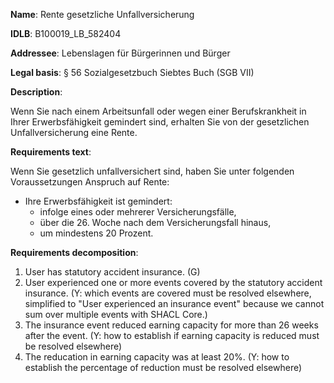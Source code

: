 <b>Name</b>: Rente gesetzliche Unfallversicherung

<b>IDLB</b>: B100019_LB_582404

<b>Addressee</b>: Lebenslagen für Bürgerinnen und Bürger

<b>Legal basis</b>: § 56 Sozialgesetzbuch Siebtes Buch (SGB VII)

<b>Description</b>: 

Wenn Sie nach einem Arbeitsunfall oder wegen einer Berufskrankheit in Ihrer
Erwerbsfähigkeit gemindert sind, erhalten Sie von der gesetzlichen
Unfallversicherung eine Rente.

<b>Requirements text</b>:

Wenn Sie gesetzlich unfallversichert sind, haben Sie unter folgenden
Voraussetzungen Anspruch auf Rente:

  * Ihre Erwerbsfähigkeit ist gemindert: 
    * infolge eines oder mehrerer Versicherungsfälle,
    * über die 26. Woche nach dem Versicherungsfall hinaus,
    * um mindestens 20 Prozent.

<b>Requirements decomposition</b>:

1. User has statutory accident insurance. (G)
2. User experienced one or more events covered by the statutory accident insurance. (Y: which events are covered must be resolved elsewhere, simplified to "User experienced an insurance event" because we cannot sum over multiple events with SHACL Core.)
3. The insurance event reduced earning capacity for more than 26 weeks after the event. (Y: how to establish if earning capacity is reduced must be resolved elsewhere)
4. The reducation in earning capacity was at least 20%. (Y: how to establish the percentage of reduction must be resolved elsewhere)